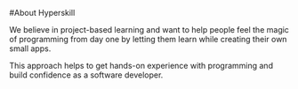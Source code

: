 #About Hyperskill

We believe in project-based learning and want to help
people feel the magic of programming from day one by
letting them learn while creating their own small apps.

This approach helps to get hands-on experience
with programming and build confidence as a software developer.
